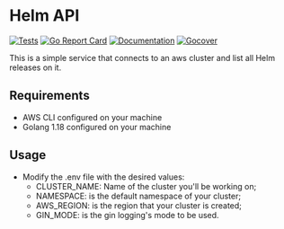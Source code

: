 # Helm API

[![Tests](https://github.com/machado-br/helm-api/actions/workflows/tests.yml/badge.svg?branch=master)](https://github.com/machado-br/helm-api/actions/workflows/tests.yml)
[![Go Report Card](https://goreportcard.com/badge/github.com/machado-br/helm-api)](https://goreportcard.com/report/github.com/machado-br/helm-api)
[![Documentation](https://godoc.org/github.com/machado-br/helm-api?status.svg)](http://godoc.org/github.com/machado-br/helm-api)
[![Gocover](http://gocover.io/_badge/github.com/machado-br/helm-api)](http://gocover.io/github.com/machado-br/helm-api)

This is a simple service that connects to an aws cluster and list all Helm releases on it.

## Requirements

- AWS CLI configured on your machine
- Golang 1.18 configured on your machine

## Usage

 - Modify the .env file with the desired values:
	 - CLUSTER_NAME: Name of the cluster you'll be working on;
	 - NAMESPACE: is the default namespace of your cluster;
	 - AWS_REGION: is the region that your cluster is created;
	 - GIN_MODE: is the gin logging's mode to be used.
